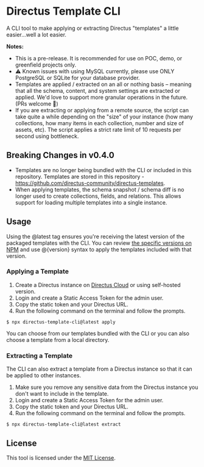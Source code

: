 # Directus Template CLI

A CLI tool to make applying or extracting Directus "templates" a little easier...well a lot easier.

**Notes:**

- This is a pre-release. It is recommended for use on POC, demo, or greenfield projects only.
- ⚠️ Known issues with using MySQL currently, please use ONLY PostgreSQL or SQLite for your database provider.
- Templates are applied / extracted on an all or nothing basis – meaning that all the schema, content, and system settings are extracted or applied. We'd love to support more granular operations in the future. (PRs welcome 🙏)
- If you are extracting or applying from a remote source, the script can take quite a while depending on the "size" of your instance (how many collections, how many items in each collection, number and size of assets, etc). The script applies a strict rate limit of 10 requests per second using bottleneck.

## Breaking Changes in v0.4.0

- Templates are no longer being bundled with the CLI or included in this repository. Templates are stored in this repository - https://github.com/directus-community/directus-templates.
- When applying templates, the schema snapshot / schema diff is no longer used to create collections, fields, and relations. This allows support for loading multiple templates into a single instance.

## Usage

Using the @latest tag ensures you're receiving the latest version of the packaged templates with the CLI. You can review [the specific versions on NPM](https://www.npmjs.com/package/directus-template-cli) and use @{version} syntax to apply the templates included with that version.

### Applying a Template

1. Create a Directus instance on [Directus Cloud](https://directus.cloud) or using self-hosted version.
2. Login and create a Static Access Token for the admin user.
3. Copy the static token and your Directus URL.
4. Run the following command on the terminal and follow the prompts.

```
$ npx directus-template-cli@latest apply
```

You can choose from our templates bundled with the CLI or you can also choose a template from a local directory.

### Extracting a Template

The CLI can also extract a template from a Directus instance so that it can be applied to other instances.

1. Make sure you remove any sensitive data from the Directus instance you don't want to include in the template.
2. Login and create a Static Access Token for the admin user.
3. Copy the static token and your Directus URL.
4. Run the following command on the terminal and follow the prompts.

```
$ npx directus-template-cli@latest extract
```

## License

This tool is licensed under the [MIT License](https://opensource.org/licenses/MIT).
